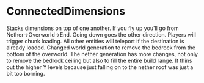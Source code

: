 # ConnectedDimensions

Stacks dimensions on top of one another. If you fly up you'll go from
Nether->Overworld->End. Going down goes the other direction. Players will
trigger chunk loading. All other entities will teleport if the destination is
already loaded.
Changed world generation to remove the bedrock from the bottom of the
overworld. The nether generation has more changes, not only to remove the
bedrock ceiling but also to fill the entire build range. It thins out the
higher Y levels because just falling on to the nether roof was just a bit
too borning.


